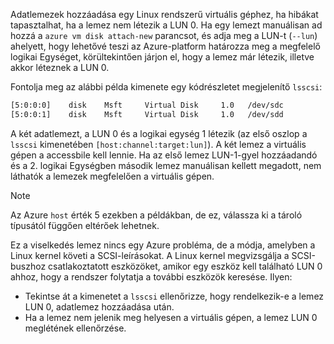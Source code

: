 Adatlemezek hozzáadása egy Linux rendszerű virtuális géphez, ha hibákat tapasztalhat, ha a lemez nem létezik a LUN 0. Ha egy lemezt manuálisan ad hozzá a `azure vm disk attach-new` parancsot, és adja meg a LUN-t (`--lun`) ahelyett, hogy lehetővé teszi az Azure-platform határozza meg a megfelelő logikai Egységet, körültekintően járjon el, hogy a lemez már létezik, illetve akkor léteznek a LUN 0. 

Fontolja meg az alábbi példa kimenete egy kódrészletet megjelenítő `lsscsi`:

```bash
[5:0:0:0]    disk    Msft     Virtual Disk     1.0   /dev/sdc 
[5:0:0:1]    disk    Msft     Virtual Disk     1.0   /dev/sdd 
```

A két adatlemezt, a LUN 0 és a logikai egység 1 létezik (az első oszlop a `lsscsi` kimenetében `[host:channel:target:lun]`). A két lemez a virtuális gépen a accessbile kell lennie. Ha az első lemez LUN-1-gyel hozzáadandó és a 2. logikai Egységben második lemez manuálisan kellett megadott, nem láthatók a lemezek megfelelően a virtuális gépen.

> [!NOTE]
> Az Azure `host` érték 5 ezekben a példákban, de ez, válassza ki a tároló típusától függően eltérőek lehetnek.
> 
> 

Ez a viselkedés lemez nincs egy Azure probléma, de a módja, amelyben a Linux kernel követi a SCSI-leírásokat. A Linux kernel megvizsgálja a SCSI-buszhoz csatlakoztatott eszközöket, amikor egy eszköz kell található LUN 0 ahhoz, hogy a rendszer folytatja a további eszközök keresése. Ilyen:

* Tekintse át a kimenetet a `lsscsi` ellenőrizze, hogy rendelkezik-e a lemez LUN 0, adatlemez hozzáadása után.
* Ha a lemez nem jelenik meg helyesen a virtuális gépen, a lemez LUN 0 meglétének ellenőrzése.

